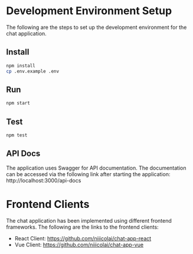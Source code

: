 
# Development Environment Setup
The following are the steps to set up the development environment for the chat application.

## Install
```bash
npm install
cp .env.example .env
```

## Run
```bash
npm start
```

## Test
```bash
npm test
```

## API Docs
The application uses Swagger for API documentation. The documentation can be accessed via the following link after starting the application:
http://localhost:3000/api-docs

# Frontend Clients
The chat application has been implemented using different frontend frameworks. The following are the links to the frontend clients:
- React Client: https://github.com/niiicolai/chat-app-react
- Vue Client: https://github.com/niiicolai/chat-app-vue
